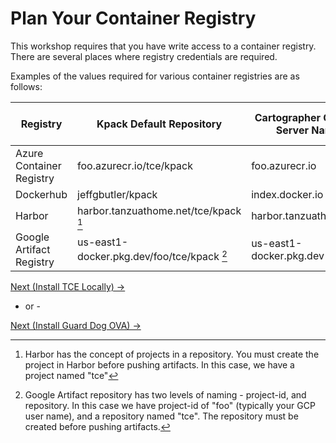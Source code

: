 # Plan Your Container Registry

This workshop requires that you have write access to a container registry. There are several places where registry credentials
are required.

Examples of the values required for various container registries are as follows:

| Registry                 | Kpack Default Repository                    | Cartographer Catalog Server Name | Cartographer Catalog Repository |
|--------------------------|---------------------------------------------|----------------------------------|---------------------------------|
| Azure Container Registry | foo.azurecr.io/tce/kpack                    | foo.azurecr.io                   | tce                             |
| Dockerhub                | jeffgbutler/kpack                           | index.docker.io                  | jeffgbutler                     |
| Harbor                   | harbor.tanzuathome.net/tce/kpack [^1]       | harbor.tanzuathome.net           | tce                             |
| Google Artifact Registry | us-east1-docker.pkg.dev/foo/tce/kpack [^2]  | us-east1-docker.pkg.dev          | foo/tce                         |

[Next (Install TCE Locally) -&gt;](LocalToolInstall.md)

- or -

[Next (Install Guard Dog OVA) -&gt;](InstallGuardDogOVA.md)

[^1]: Harbor has the concept of projects in a repository. You must create the project in Harbor before pushing artifacts.
      In this case, we have a project named "tce"

[^2]: Google Artifact repository has two levels of naming - project-id, and repository. In this case we have project-id
      of "foo" (typically your GCP user name), and a repository named "tce". The repository must be created before pushing
      artifacts.
